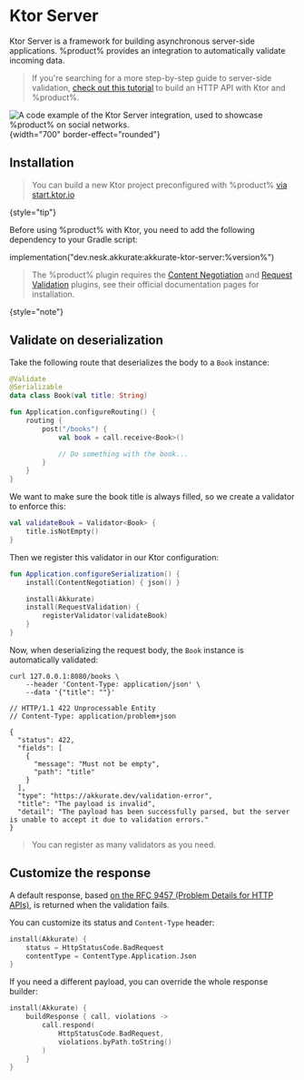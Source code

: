 # Ktor Server

Ktor Server is a framework for building asynchronous server-side applications. %product% provides an integration to
automatically validate incoming data.

> If you're searching for a more step-by-step guide to server-side
> validation, [check out this tutorial](ktor-validation-tutorial.md) to build an HTTP
> API with Ktor and %product%.

![A code example of the Ktor Server integration, used to showcase %product% on social networks.](social-ktor-server.png)
{width="700" border-effect="rounded"}

## Installation

> You can build a new Ktor project preconfigured with
> %product% [via start.ktor.io](https://start.ktor.io/p/akkurate)

{style="tip"}

Before using %product% with Ktor, you need to add the following dependency to your Gradle script:

<procedure title="Add the %product% plugin for Ktor" id="install-akkurate">

<code-block lang="kotlin">
implementation("dev.nesk.akkurate:akkurate-ktor-server:%version%")
</code-block>

</procedure>

> The %product% plugin requires the [Content Negotiation](https://ktor.io/docs/server-serialization.html)
> and [Request Validation](https://ktor.io/docs/server-request-validation.html) plugins, see their official
> documentation pages for installation.

{style="note"}

## Validate on deserialization

Take the following route that deserializes the body to a `Book` instance:

```kotlin
@Validate
@Serializable
data class Book(val title: String)

fun Application.configureRouting() {
    routing {
        post("/books") {
            val book = call.receive<Book>()

            // Do something with the book...
        }
    }
}
```

We want to make sure the book title is always filled, so we create a validator to enforce this:

```kotlin
val validateBook = Validator<Book> {
    title.isNotEmpty()
}
```

Then we register this validator in our Ktor configuration:

```kotlin
fun Application.configureSerialization() {
    install(ContentNegotiation) { json() }

    install(Akkurate)
    install(RequestValidation) {
        registerValidator(validateBook)
    }
}
```

Now, when deserializing the request body, the `Book` instance is automatically validated:

<compare type="top-bottom" first-title="cURL request" second-title="Response">

```shell
curl 127.0.0.1:8080/books \
    --header 'Content-Type: application/json' \
    --data '{"title": ""}'
```

```json5
// HTTP/1.1 422 Unprocessable Entity
// Content-Type: application/problem+json

{
  "status": 422,
  "fields": [
    {
      "message": "Must not be empty",
      "path": "title"
    }
  ],
  "type": "https://akkurate.dev/validation-error",
  "title": "The payload is invalid",
  "detail": "The payload has been successfully parsed, but the server is unable to accept it due to validation errors."
}
```

</compare>

> You can register as many validators as you need.

## Customize the response

A default response,
based [on the RFC 9457 (Problem Details for HTTP APIs)](https://www.rfc-editor.org/rfc/rfc9457.html), is returned when
the validation fails.

You can customize its status and `Content-Type` header:

```kotlin
install(Akkurate) {
    status = HttpStatusCode.BadRequest
    contentType = ContentType.Application.Json
}
```

If you need a different payload, you can override the whole response builder:

```kotlin
install(Akkurate) {
    buildResponse { call, violations ->
        call.respond(
            HttpStatusCode.BadRequest,
            violations.byPath.toString()
        )
    }
}
```

<seealso style="cards">
  <category ref="related">
    <a href="ktor-validation-tutorial.md" />
    <a href="ktor-client-integration.md" />
  </category>
</seealso>
